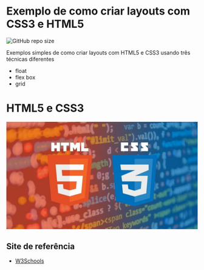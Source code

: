 # Exemplo de como criar layouts com CSS3 e HTML5

![GitHub repo size](https://img.shields.io/github/repo-size/JaimeMS/HTML5-CSS3?style=plastic)

Exemplos simples de como criar layouts com HTML5 e CSS3 usando três técnicas diferentes
- float
- flex box
- grid

# HTML5 e CSS3

![HTML5 e CSS3](https://github.com/JaimeMS/JaimeMS/blob/main/img/HTML5-e-CSS3-1024x576.jpg) 

## Site de referência
* [W3Schools](https://www.w3schools.com/default.asp)
